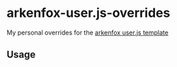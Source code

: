 # arkenfox-user.js-overrides

My personal overrides for the [arkenfox user.js template](https://github.com/arkenfox/user.js)

## Usage


